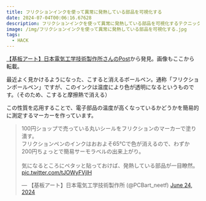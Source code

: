 ```yaml
---
title: フリクションインクを使って異常に発熱している部品を可視化する
date: 2024-07-04T00:06:16.67628
description: フリクションインクを使って異常に発熱している部品を可視化するテクニックを紹介します
image: /img/フリクションインクを使って異常に発熱している部品を可視化する.jpg
tags:
  - HACK
---
```

[【基板アート】日本電気工学技術製作所さんのPost](https://x.com/PCBart_neetf/status/1805143859175076268)から発見。画像もここから転載。

最近よく見かけるようになった、こすると消えるボールペン。通称「フリクションボールペン」ですが、このインクは温度により色が透明になるというものです。（そのため、こすると摩擦熱で消える）

この性質を応用することで、電子部品の温度が高くなっているかどうかを簡易的に測定するマーカーを作っています。


<blockquote class="twitter-tweet"><p lang="ja" dir="ltr">100円ショップで売っている丸いシールをフリクションのマーカーで塗り潰す。<br>フリクションペンのインクはおおよそ65℃で色が消えるので、わずか200円ちょっとで簡易サーモラベルの出来上がり。<br><br>気になるところにペタッと貼っておけば、発熱している部品が一目瞭然。 <a href="https://t.co/tJOWyFVjlH">pic.twitter.com/tJOWyFVjlH</a></p>&mdash; 【基板アート】日本電気工学技術製作所 (@PCBart_neetf) <a href="https://twitter.com/PCBart_neetf/status/1805143859175076268?ref_src=twsrc%5Etfw">June 24, 2024</a></blockquote>
<script async src="https://platform.twitter.com/widgets.js" charset="utf-8"></script>




